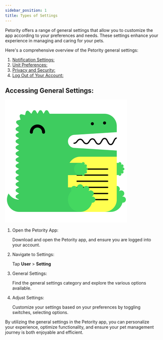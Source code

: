 ```yaml
---
sidebar_position: 1
title: Types of Settings
---
```


Petority offers a range of general settings that allow you to customize the app according to your preferences and needs. These settings enhance your experience in managing and caring for your pets.

Here's a comprehensive overview of the Petority general settings:

1. [Notification Settings:](/docs/petority/general-setting/notification)
2. [Unit Preferences:](/docs/petority/general-setting/unit)
3. [Privacy and Security:](/docs/petority/general-setting/privacy)
4. [Log Out of Your Account:](/docs/petority/accounts/logout)

## Accessing General Settings:
![setting](/img/logo.svg)

1. Open the Petority App: 

    Download and open the Petority app, and ensure you are logged into your account.
2. Navigate to Settings:

    Tap **User** > **Setting**
3. General Settings: 

    Find the general settings category and explore the various options available.
4. Adjust Settings:

    Customize your settings based on your preferences by toggling switches, selecting options.

By utilizing the general settings in the Petority app, you can personalize your experience, optimize functionality, and ensure your pet management journey is both enjoyable and efficient.
